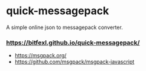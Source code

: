 # quick-messagepack
A simple online json to messagepack converter.

### https://bitfexl.github.io/quick-messagepack/

- https://msgpack.org/
- https://github.com/msgpack/msgpack-javascript
